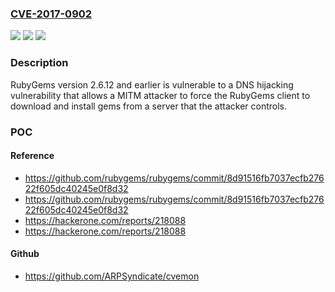 ### [CVE-2017-0902](https://cve.mitre.org/cgi-bin/cvename.cgi?name=CVE-2017-0902)
![](https://img.shields.io/static/v1?label=Product&message=RubyGems&color=blue)
![](https://img.shields.io/static/v1?label=Version&message=n%2Fa&color=blue)
![](https://img.shields.io/static/v1?label=Vulnerability&message=Reliance%20on%20Reverse%20DNS%20Resolution%20for%20a%20Security-Critical%20Action%20(CWE-350)&color=brighgreen)

### Description

RubyGems version 2.6.12 and earlier is vulnerable to a DNS hijacking vulnerability that allows a MITM attacker to force the RubyGems client to download and install gems from a server that the attacker controls.

### POC

#### Reference
- https://github.com/rubygems/rubygems/commit/8d91516fb7037ecfb27622f605dc40245e0f8d32
- https://github.com/rubygems/rubygems/commit/8d91516fb7037ecfb27622f605dc40245e0f8d32
- https://hackerone.com/reports/218088
- https://hackerone.com/reports/218088

#### Github
- https://github.com/ARPSyndicate/cvemon

